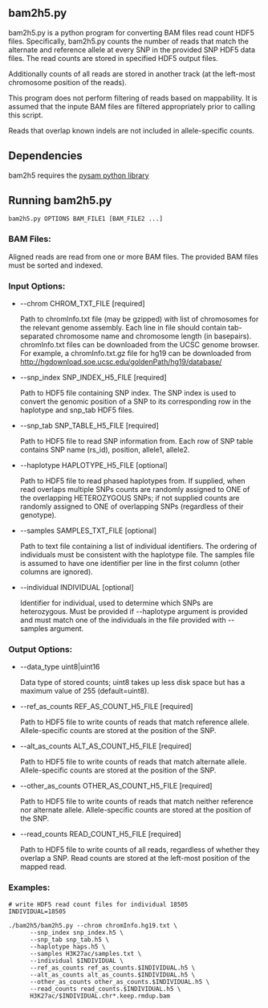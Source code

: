 ## bam2h5.py

bam2h5.py is a python program for converting BAM
files read count HDF5 files. Specifically, bam2h5.py counts the number
of reads that match the alternate and reference allele at every SNP in the provided
SNP HDF5 data files. The read counts are stored in specified HDF5 output
files.

Additionally counts of all reads are stored in another track (at the 
left-most chromosome position of the reads).

This program does not perform filtering of reads based on mappability.
It is assumed that the inpute BAM files are filtered appropriately prior to 
calling this script.

Reads that overlap known indels are not included in allele-specific
counts.

## Dependencies
bam2h5 requires the [pysam python library](https://github.com/pysam-developers/pysam)


## Running bam2h5.py

    bam2h5.py OPTIONS BAM_FILE1 [BAM_FILE2 ...]

### BAM Files:

Aligned reads are read from one or more BAM files. The provided
BAM files must be sorted and indexed.

### Input Options:
* --chrom CHROM_TXT_FILE [required]

    Path to chromInfo.txt file (may be gzipped) with list of
	chromosomes for the relevant genome assembly. Each line
	in file should contain tab-separated chromosome name and
	chromosome length (in basepairs). chromInfo.txt files can
	be downloaded from the UCSC genome browser. For example,
	a chromInfo.txt.gz file for hg19 can be downloaded from
	http://hgdownload.soe.ucsc.edu/goldenPath/hg19/database/

* --snp_index SNP_INDEX_H5_FILE [required]

    Path to HDF5 file containing SNP index. The SNP index is
    used to convert the genomic position of a SNP to its
    corresponding row in the haplotype and snp_tab
    HDF5 files.

* --snp_tab SNP_TABLE_H5_FILE [required]

    Path to HDF5 file to read SNP information from. Each row of SNP
    table contains SNP name (rs_id), position, allele1, allele2.

* --haplotype HAPLOTYPE_H5_FILE [optional]

    Path to HDF5 file to read phased haplotypes from.
    If supplied, when read overlaps multiple SNPs counts are randomly
    assigned to ONE of the overlapping HETEROZYGOUS SNPs; if not supplied 
    counts are randomly assigned to ONE of overlapping SNPs (regardless of 
    their genotype).

* --samples SAMPLES_TXT_FILE [optional]

    Path to text file containing a list of individual identifiers. The
    ordering of individuals must be consistent with the haplotype
    file. The samples file is assumed to have one identifier per line
    in the first column (other columns are ignored).

* --individual INDIVIDUAL [optional]

    Identifier for individual, used to determine which
    SNPs are heterozygous. Must be provided
    if --haplotype argument is provided and must match one of the
    individuals in the file provided with --samples argument.

### Output Options:
* --data_type uint8|uint16

    Data type of stored counts; uint8 takes up less disk
    space but has a maximum value of 255 (default=uint8).

* --ref_as_counts REF_AS_COUNT_H5_FILE [required]
	 
     Path to HDF5 file to write counts of reads that match reference allele.
     Allele-specific counts are stored at the position of the SNP.

* --alt_as_counts ALT_AS_COUNT_H5_FILE [required]

    Path to HDF5 file to write counts of reads that match alternate allele.
    Allele-specific counts are stored at the position of the SNP.

* --other_as_counts OTHER_AS_COUNT_H5_FILE [required]

    Path to HDF5 file to write counts of reads that match neither reference
    nor alternate allele. Allele-specific counts are stored at the position
    of the SNP.

* --read_counts READ_COUNT_H5_FILE [required]

    Path to HDF5 file to write counts of all reads, regardless of whether
    they overlap a SNP. Read counts are stored at the left-most position
    of the mapped read.


### Examples:

    # write HDF5 read count files for individual 18505
	INDIVIDUAL=18505
	
    ./bam2h5/bam2h5.py --chrom chromInfo.hg19.txt \
	      --snp_index snp_index.h5 \
	      --snp_tab snp_tab.h5 \
	      --haplotype haps.h5 \
	      --samples H3K27ac/samples.txt \
	      --individual $INDIVIDUAL \
	      --ref_as_counts ref_as_counts.$INDIVIDUAL.h5 \
	      --alt_as_counts alt_as_counts.$INDIVIDUAL.h5 \
	      --other_as_counts other_as_counts.$INDIVIDUAL.h5 \
	      --read_counts read_counts.$INDIVIDUAL.h5 \
	      H3K27ac/$INDIVIDUAL.chr*.keep.rmdup.bam

